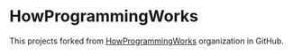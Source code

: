 # HowProgrammingWorks
This projects forked from [HowProgrammingWorks](https://github.com/HowProgrammingWorks) organization in GitHub.
